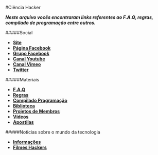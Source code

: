 #Ciência Hacker

***Neste arquivo vocês encontraram links referentes ao F.A.Q, regras, compilado de programação entre outros.***

#####Social
* [**Site**](http://cienciahacker.com.br)
* [**Página Facebook**](https://fb.com/cienciahacker)
* [**Grupo Facebook**](https://fb.com/groups/cienciahacker)
* [**Canal Youtube**](http://goo.gl/gn0or1)
* [**Canal Vimeo**](http://goo.gl/Jb1piO)
* [**Twitter**](https://twitter.com/cienciahacker)

#####Materiais
* [**F.A.Q**](http://goo.gl/gUzSa0)
* [**Regras**](http://goo.gl/7n9CeV)
* [**Compilado Programação**](http://goo.gl/ANacIx)
* [**Biblioteca**](http://goo.gl/blY1d4)
* [**Projetos de Membros**](http://goo.gl/wjlk09)
* [**Vídeos**](https://github.com/cienciahacker/index/blob/master/Arquivos/videos.md)
* [**Apostilas**](https://github.com/cienciahacker/index/blob/master/Arquivos/Apostilas.md)

#####Noticias sobre o mundo da tecnologia
* [**Informações**](https://github.com/cienciahacker/index/blob/master/Arquivos/info.md)
* [**Filmes Hackers**](https://github.com/cienciahacker/index/blob/master/Arquivos/Filmes.md)
